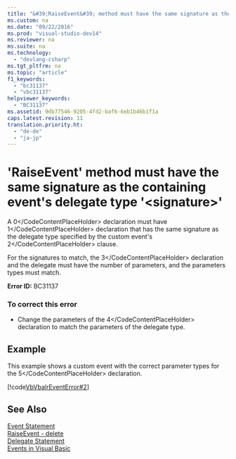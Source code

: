 ```yaml
---
title: "&#39;RaiseEvent&#39; method must have the same signature as the containing event&#39;s delegate type &#39;&lt;signature&gt;&#39;"
ms.custom: na
ms.date: "09/22/2016"
ms.prod: "visual-studio-dev14"
ms.reviewer: na
ms.suite: na
ms.technology: 
  - "devlang-csharp"
ms.tgt_pltfrm: na
ms.topic: "article"
f1_keywords: 
  - "bc31137"
  - "vbc31137"
helpviewer_keywords: 
  - "BC31137"
ms.assetid: 9db77546-9205-4fd2-baf6-6eb1b46b1f1a
caps.latest.revision: 11
translation.priority.ht: 
  - "de-de"
  - "ja-jp"
---
```

# &#39;RaiseEvent&#39; method must have the same signature as the containing event&#39;s delegate type &#39;&lt;signature&gt;&#39;
A <CodeContentPlaceHolder>0\</CodeContentPlaceHolder> declaration must have <CodeContentPlaceHolder>1\</CodeContentPlaceHolder> declaration that has the same signature as the delegate type specified by the custom event's <CodeContentPlaceHolder>2\</CodeContentPlaceHolder> clause.  
  
 For the signatures to match, the <CodeContentPlaceHolder>3\</CodeContentPlaceHolder> declaration and the delegate must have the number of parameters, and the parameters types must match.  
  
 **Error ID:** BC31137  
  
### To correct this error  
  
-   Change the parameters of the <CodeContentPlaceHolder>4\</CodeContentPlaceHolder> declaration to match the parameters of the delegate type.  
  
## Example  
 This example shows a custom event with the correct parameter types for the <CodeContentPlaceHolder>5\</CodeContentPlaceHolder> declaration.  
  
 [!code[VbVbalrEventError#2](../vs140/codesnippet/VisualBasic/9db77546-9205-4fd2-baf6-6eb1b46b1f1a_1.vb)]  
  
## See Also  
 [Event Statement](../vs140/event-statement.md)   
 [RaiseEvent - delete](assetId:///7f765da0-5491-40b6-9ed5-24c98f9daad9)   
 [Delegate Statement](../vs140/delegate-statement.md)   
 [Events in Visual Basic](../vs140/events--visual-basic-.md)